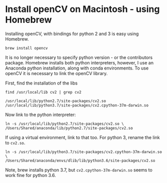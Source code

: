 
# Install openCV on Macintosh - using Homebrew

Installing openCV, with bindings for python 2 and 3 is easy using Homebrew.

    brew install opencv

It is no longer necessary to specify python version - or the contributors package.
Homebrew installs both python interpreters, however, I use an Anaconda python installation, along with conda environments. To use openCV it is necessary to link the openCV library.

First, find the installation of the libs

    find /usr/local/lib cv2 | grep cv2

    /usr/local/lib/python2.7/site-packages/cv2.so
    /usr/local/lib/python3.7/site-packages/cv2.cpython-37m-darwin.so

Now link to the python interpreter:

    ln -s /usr/local/lib/python2.7/site-packages/cv2.so \ /Users/Shared/anaconda/lib/python2.7/site-packages/cv2.so

If using a virtual environment, link to that too. For python 3, rename the link to `cv2.so`.

    ln -s /usr/local/lib/python3.7/site-packages/cv2.cpython-37m-darwin.so \
    /Users/Shared/anaconda/envs/dlib/lib/python3.6/site-packages/cv2.so

Note, brew installs python 3.7, but `cv2.cpython-37m-darwin.so` seems to work fine for python 3.6.
